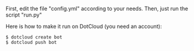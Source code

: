 First, edit the file "config.yml" according to your needs.
Then, just run the script "run.py"

Here is how to make it run on DotCloud (you need an account):

    $ dotcloud create bot
    $ dotcloud push bot
